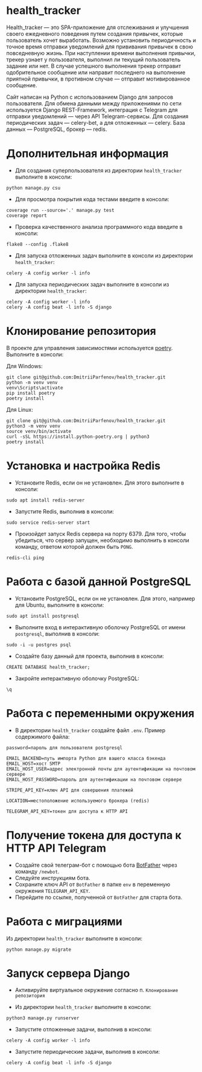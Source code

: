 # health_tracker

Health_tracker — это SPA-приложение для отслеживания и улучшения своего ежедневного поведения путем создания привычек,
которые пользователь хочет выработать. Возможно установить периодичность и точное время отправки уведомлений для прививания
привычек в свою повседневную жизнь. При наступлении времени выполнения привычки, трекер узнает у пользователя, выполнил ли
текущий пользователь задание или нет. В случае успешного выполнения трекер отправит одобрительное сообщение или направит 
последнего на выполнение приятной привычки, в противном случае — отправит мотивированное сообщение.

Сайт написан на Python с использованием Django для запросов пользователя. Для обмена данными между приложениями по сети используется Django REST-Framework, 
интеграция с Telegram для отправки уведомлений — через API Telegram-сервисы. Для создания периодических задач — celery-bet, 
а для отложенных — celery. База данных — PostgreSQL, брокер — redis.

# Дополнительная информация

- Для создания суперпользователя из директории `health_tracker` выполните в консоли: </br>
```
python manage.py csu
```
- Для просмотра покрытия кода тестами введите в консоли:
```
coverage run --source='.' manage.py test
coverage report
```
- Проверка качественного анализа программного кода введите в консоли:
```
flake8 --config .flake8
```

- Для запуска отложенных задач выполните в консоли из директории `health_tracker`: </br>
```
celery -A config worker -l info
```

- Для запуска периодических задач выполните в консоли из директории `health_tracker`: </br>
```
celery -A config worker -l info
celery -A config beat -l info -S django
```

# Клонирование репозитория

В проекте для управления зависимостями используется [poetry](https://python-poetry.org/). </br>
Выполните в консоли: </br>

Для Windows: </br>
```
git clone git@github.com:DmitriiParfenov/health_tracker.git
python -m venv venv
venv\Scripts\activate
pip install poetry
poetry install
```

Для Linux: </br>
```
git clone git@github.com:DmitriiParfenov/health_tracker.git
python3 -m venv venv
source venv/bin/activate
curl -sSL https://install.python-poetry.org | python3
poetry install
```
# Установка и настройка Redis

- Установите Redis, если он не установлен. Для этого выполните в консоли:
```
sudo apt install redis-server
``` 
- Запустите Redis, выполнив в консоли:
```
sudo service redis-server start
``` 
- Произойдет запуск Redis сервера на порту 6379. Для того, чтобы убедиться, что сервер запущен, необходимо выполнить
в консоли команду, ответом которой должен быть `PONG`.
```
redis-cli ping
```

# Работа с базой данной PostgreSQL

- Установите PostgreSQL, если он не установлен. Для этого, например для Ubuntu, выполните в консоли:
```
sudo apt install postgresql
```
- Выполните вход в интерактивную оболочку PostgreSQL от имени `postgresql`, выполнив в консоли:
```
sudo -i -u postgres psql
```
- Создайте базу данный для проекта, выполнив в консоли:
```
CREATE DATABASE health_tracker;
```
- Закройте интерактивную оболочку PostgreSQL:
```
\q
```
# Работа с переменными окружения

- В директории `health_tracker` создайте файл `.env`. Пример содержимого файла:
```
password=пароль для пользователя postgresql

EMAIL_BACKEND=путь импорта Python для вашего класса бэкенда
EMAIL_HOST=хост SMTP
EMAIL_HOST_USER=адрес электронной почты для аутентификации на почтовом сервере
EMAIL_HOST_PASSWORD=пароль для аутентификации на почтовом сервере

STRIPE_API_KEY=ключ API для совершения платежей

LOCATION=местоположение используемого брокера (redis)

TELEGRAM_API_KEY=токен для доступа к HTTP API
```
# Получение токена для доступа к HTTP API Telegram

- Создайте свой телеграм-бот с помощью бота [BotFather](https://t.me/botfather) через команду `/newbot`.
- Следуйте инструкциям бота.
- Сохраните ключ API от `BotFather` в папке `env` в переменную окружения `TELEGRAM_API_KEY`.
- Перейдите по ссылке, полученной от `BotFather` для старта бота.

# Работа с миграциями

Из директории `health_tracker` выполните в консоли: </br>

```
python manage.py migrate
```

# Запуск сервера Django

- Активируйте виртуальное окружение согласно п. `Клонирование репозитория` </br>

- Из директории `health_tracker` выполните в консоли: </br>
```
python3 manage.py runserver
```
- Запустите отложенные задачи, выполнив в консоли: </br>
```
celery -A config worker -l info
```

- Запустите периодические задачи, выполнив в консоли: </br>
```
celery -A config beat -l info -S django
```